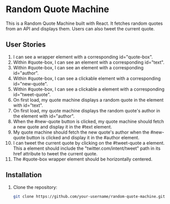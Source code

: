 # Random Quote Machine

This is a Random Quote Machine built with React. It fetches random quotes from an API and displays them. Users can also tweet the current quote.

## User Stories

1. I can see a wrapper element with a corresponding id="quote-box".
2. Within #quote-box, I can see an element with a corresponding id="text".
3. Within #quote-box, I can see an element with a corresponding id="author".
4. Within #quote-box, I can see a clickable element with a corresponding id="new-quote".
5. Within #quote-box, I can see a clickable a element with a corresponding id="tweet-quote".
6. On first load, my quote machine displays a random quote in the element with id="text".
7. On first load, my quote machine displays the random quote's author in the element with id="author".
8. When the #new-quote button is clicked, my quote machine should fetch a new quote and display it in the #text element.
9. My quote machine should fetch the new quote's author when the #new-quote button is clicked and display it in the #author element.
10. I can tweet the current quote by clicking on the #tweet-quote a element. This a element should include the "twitter.com/intent/tweet" path in its href attribute to tweet the current quote.
11. The #quote-box wrapper element should be horizontally centered.

## Installation

1. Clone the repository:
   ```bash
   git clone https://github.com/your-username/random-quote-machine.git